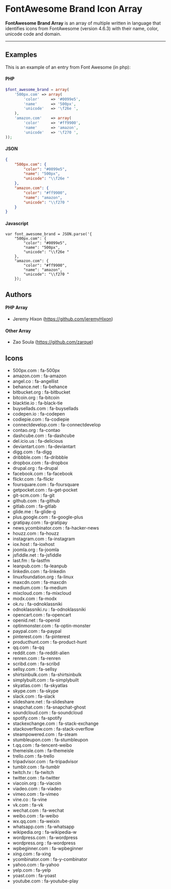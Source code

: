 FontAwesome Brand Icon Array
===================


**FontAwesome Brand Array** is an array of multiple written in language that identifies icons from FontAwesome (version 4.6.3) with their name, color, unicode code and domain.

----------


Examples
-------------

This is an example of an entry from Font Awesome (in php):

#### PHP
```php
$font_awesome_brand = array(
	'500px.com'	=> array(
		'color'		=> '#0099e5',
		'name'		=> '500px',
		'unicode'	=> '\f26e ',
	),
	'amazon.com'	=> array(
		'color'		=> '#ff9900',
		'name'		=> 'amazon',
		'unicode'	=> '\f270 ',
));
```
#### JSON
```json
{
    "500px.com": {
        "color": "#0099e5",
        "name": "500px",
        "unicode": "\\f26e "
    },
    "amazon.com": {
        "color": "#ff9900",
        "name": "amazon",
        "unicode": "\\f270 "
    }
}

```

#### Javascript
```
var font_awesome_brand = JSON.parse('{
    "500px.com": {
        "color": "#0099e5",
        "name": "500px",
        "unicode": "\\f26e "
    },
    "amazon.com": {
        "color": "#ff9900",
        "name": "amazon",
        "unicode": "\\f270 "
    });
```
Authors
-------------

#### PHP Array

 - Jeremy Hixon (https://github.com/jeremyHixon) 
 
#### Other Array

 - Zao Soula (https://github.com/zarque)

Icons
-------------
- 500px.com : fa-500px
- amazon.com : fa-amazon
- angel.co : fa-angellist
- behance.net : fa-behance
- bitbucket.org : fa-bitbucket
- bitcoin.org : fa-bitcoin
- blacktie.io : fa-black-tie
- buysellads.com : fa-buysellads
- codepen.io : fa-codepen
- codiepie.com : fa-codiepie
- connectdevelop.com : fa-connectdevelop
- contao.org : fa-contao
- dashcube.com : fa-dashcube
- del.icio.us : fa-delicious
- deviantart.com : fa-deviantart
- digg.com : fa-digg
- dribbble.com : fa-dribbble
- dropbox.com : fa-dropbox
- drupal.org : fa-drupal
- facebook.com : fa-facebook
- flickr.com : fa-flickr
- foursquare.com : fa-foursquare
- getpocket.com : fa-get-pocket
- git-scm.com : fa-git
- github.com : fa-github
- gitlab.com : fa-gitlab
- glide.me : fa-glide-g
- plus.google.com : fa-google-plus
- gratipay.com : fa-gratipay
- news.ycombinator.com : fa-hacker-news
- houzz.com : fa-houzz
- instagram.com : fa-instagram
- iox.host : fa-ioxhost
- joomla.org : fa-joomla
- jsfiddle.net : fa-jsfiddle
- last.fm : fa-lastfm
- leanpub.com : fa-leanpub
- linkedin.com : fa-linkedin
- linuxfoundation.org : fa-linux
- maxcdn.com : fa-maxcdn
- medium.com : fa-medium
- mixcloud.com : fa-mixcloud
- modx.com : fa-modx
- ok.ru : fa-odnoklassniki
- odnoklassniki.ru : fa-odnoklassniki
- opencart.com : fa-opencart
- openid.net : fa-openid
- optinmonster.com : fa-optin-monster
- paypal.com : fa-paypal
- pinterest.com : fa-pinterest
- producthunt.com : fa-product-hunt
- qq.com : fa-qq
- reddit.com : fa-reddit-alien
- renren.com : fa-renren
- scribd.com : fa-scribd
- sellsy.com : fa-sellsy
- shirtsinbulk.com : fa-shirtsinbulk
- simplybuilt.com : fa-simplybuilt
- skyatlas.com : fa-skyatlas
- skype.com : fa-skype
- slack.com : fa-slack
- slideshare.net : fa-slideshare
- snapchat.com : fa-snapchat-ghost
- soundcloud.com : fa-soundcloud
- spotify.com : fa-spotify
- stackexchange.com : fa-stack-exchange
- stackoverflow.com : fa-stack-overflow
- steampowered.com : fa-steam
- stumbleupon.com : fa-stumbleupon
- t.qq.com : fa-tencent-weibo
- themeisle.com : fa-themeisle
- trello.com : fa-trello
- tripadvisor.com : fa-tripadvisor
- tumblr.com : fa-tumblr
- twitch.tv : fa-twitch
- twitter.com : fa-twitter
- viacoin.org : fa-viacoin
- viadeo.com : fa-viadeo
- vimeo.com : fa-vimeo
- vine.co : fa-vine
- vk.com : fa-vk
- wechat.com : fa-wechat
- weibo.com : fa-weibo
- wx.qq.com : fa-weixin
- whatsapp.com : fa-whatsapp
- wikipedia.org : fa-wikipedia-w
- wordpress.com : fa-wordpress
- wordpress.org : fa-wordpress
- wpbeginner.com : fa-wpbeginner
- xing.com : fa-xing
- ycombinator.com : fa-y-combinator
- yahoo.com : fa-yahoo
- yelp.com : fa-yelp
- yoast.com : fa-yoast
- youtube.com : fa-youtube-play
